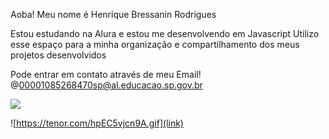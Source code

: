 Aoba! Meu nome é Henrique Bressanin Rodrigues

Estou estudando na Alura e estou me desenvolvendo em Javascript
Utilizo esse espaço para a minha organização e compartilhamento dos meus projetos desenvolvidos

Pode entrar em contato através de meu Email!
@00001085268470sp@al.educacao.sp.gov.br

![](https://tenor.com/hpEC5vjcn9A.gif)

![https://tenor.com/hpEC5vjcn9A.gif](link)

